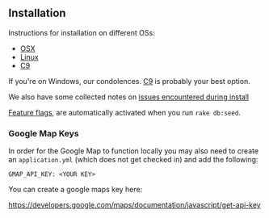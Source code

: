 ## Installation

Instructions for installation on different OSs:

* [OSX](installation/osx.md)
* [Linux](installation/linux.md)
* [C9](installation/c9.md)

If you're on Windows, our condolences.  [C9](https://c9.io/) is probably your best option.

We also have some collected notes on [issues encountered during install](installation/issues.md)

[Feature flags](https://github.com/AgileVentures/LocalSupport/wiki/Feature-flags), are automatically activated when you run ```rake db:seed```.

### Google Map Keys

In order for the Google Map to function locally you may also need to create an `application.yml` (which does not get checked in) and add the following:

```
GMAP_API_KEY: <YOUR KEY>
```

You can create a google maps key here:

https://developers.google.com/maps/documentation/javascript/get-api-key